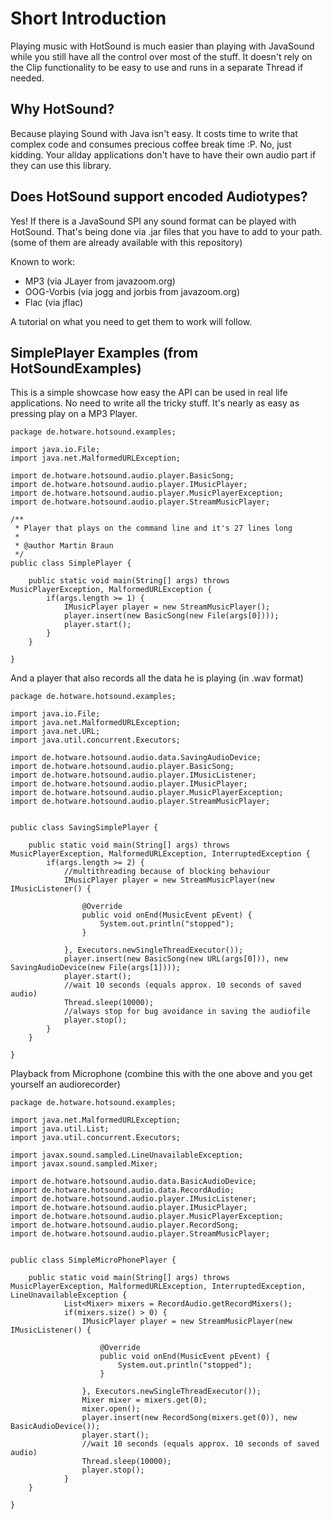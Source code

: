 # Short Introduction
Playing music with HotSound is much easier than playing with JavaSound while you still have all the control over most of the stuff. It doesn't rely on the Clip functionality to be easy to use and runs in a separate Thread if needed.

## Why HotSound?
Because playing Sound with Java isn't easy. It costs time to write that complex code and consumes precious coffee break time :P. No, just kidding. Your allday applications don't have to have their own audio part if they can use this library.

## Does HotSound support encoded Audiotypes?
Yes! If there is a JavaSound SPI any sound format can be played with HotSound. That's being done via .jar files that you have to add to your path.
(some of them are already available with this repository)

Known to work:
* MP3 (via JLayer from javazoom.org)
* OOG-Vorbis (via jogg and jorbis from javazoom.org)
* Flac (via jflac)

A tutorial on what you need to get them to work will follow.

## SimplePlayer Examples (from HotSoundExamples)
This is a simple showcase how easy the API can be used in real life applications. No need to write all the tricky stuff. It's nearly as easy as pressing play on a MP3 Player.

	package de.hotware.hotsound.examples;
	
	import java.io.File;
	import java.net.MalformedURLException;
	
	import de.hotware.hotsound.audio.player.BasicSong;
	import de.hotware.hotsound.audio.player.IMusicPlayer;
	import de.hotware.hotsound.audio.player.MusicPlayerException;
	import de.hotware.hotsound.audio.player.StreamMusicPlayer;
	
	/**
	 * Player that plays on the command line and it's 27 lines long
	 * 
	 * @author Martin Braun
	 */
	public class SimplePlayer {
	
		public static void main(String[] args) throws MusicPlayerException, MalformedURLException {
			if(args.length >= 1) {
				IMusicPlayer player = new StreamMusicPlayer();
				player.insert(new BasicSong(new File(args[0])));
				player.start();
			}
		}
	
	}

And a player that also records all the data he is playing (in .wav format)

	package de.hotware.hotsound.examples;
	
	import java.io.File;
	import java.net.MalformedURLException;
	import java.net.URL;
	import java.util.concurrent.Executors;
	
	import de.hotware.hotsound.audio.data.SavingAudioDevice;
	import de.hotware.hotsound.audio.player.BasicSong;
	import de.hotware.hotsound.audio.player.IMusicListener;
	import de.hotware.hotsound.audio.player.IMusicPlayer;
	import de.hotware.hotsound.audio.player.MusicPlayerException;
	import de.hotware.hotsound.audio.player.StreamMusicPlayer;
	
	
	public class SavingSimplePlayer {
		
		public static void main(String[] args) throws MusicPlayerException, MalformedURLException, InterruptedException {
			if(args.length >= 2) {
				//multithreading because of blocking behaviour
				IMusicPlayer player = new StreamMusicPlayer(new IMusicListener() {
	
					@Override
					public void onEnd(MusicEvent pEvent) {
						System.out.println("stopped");
					}
					
				}, Executors.newSingleThreadExecutor());
				player.insert(new BasicSong(new URL(args[0])), new SavingAudioDevice(new File(args[1])));
				player.start();
				//wait 10 seconds (equals approx. 10 seconds of saved audio)
				Thread.sleep(10000);
				//always stop for bug avoidance in saving the audiofile
				player.stop();
			}
		}
	
	}
	
Playback from Microphone (combine this with the one above and you get yourself an audiorecorder)

	package de.hotware.hotsound.examples;
	
	import java.net.MalformedURLException;
	import java.util.List;
	import java.util.concurrent.Executors;
	
	import javax.sound.sampled.LineUnavailableException;
	import javax.sound.sampled.Mixer;
	
	import de.hotware.hotsound.audio.data.BasicAudioDevice;
	import de.hotware.hotsound.audio.data.RecordAudio;
	import de.hotware.hotsound.audio.player.IMusicListener;
	import de.hotware.hotsound.audio.player.IMusicPlayer;
	import de.hotware.hotsound.audio.player.MusicPlayerException;
	import de.hotware.hotsound.audio.player.RecordSong;
	import de.hotware.hotsound.audio.player.StreamMusicPlayer;
	
	
	public class SimpleMicroPhonePlayer {
		
		public static void main(String[] args) throws MusicPlayerException, MalformedURLException, InterruptedException, LineUnavailableException {
				List<Mixer> mixers = RecordAudio.getRecordMixers();
				if(mixers.size() > 0) {
					IMusicPlayer player = new StreamMusicPlayer(new IMusicListener() {
	
						@Override
						public void onEnd(MusicEvent pEvent) {
							System.out.println("stopped");
						}
						
					}, Executors.newSingleThreadExecutor());
					Mixer mixer = mixers.get(0);
					mixer.open();
					player.insert(new RecordSong(mixers.get(0)), new BasicAudioDevice());
					player.start();
					//wait 10 seconds (equals approx. 10 seconds of saved audio)
					Thread.sleep(10000);
					player.stop();
				}
		}
	
	}

